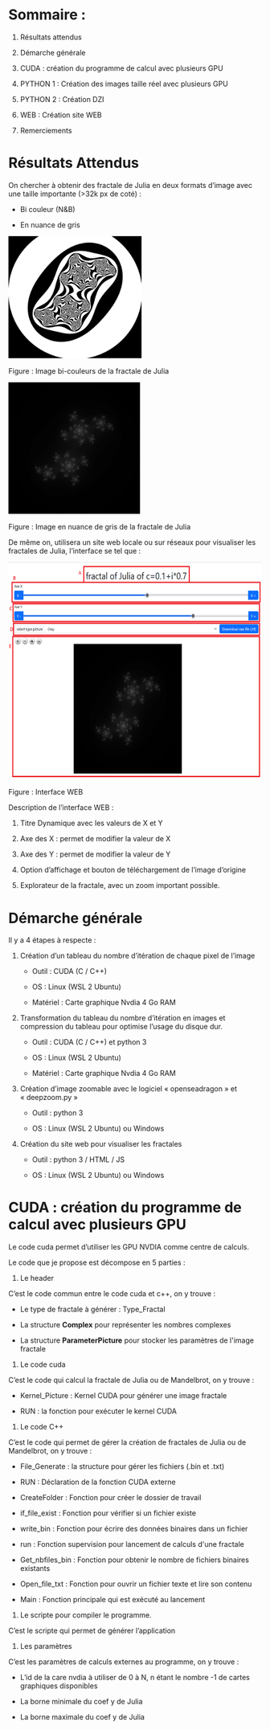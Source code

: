 Sommaire :
==========

1.  Résultats attendus

2.  Démarche générale

3.  CUDA : création du programme de calcul avec plusieurs GPU

4.  PYTHON 1 : Création des images taille réel avec plusieurs GPU

5.  PYTHON 2 : Création DZI

6.  WEB : Création site WEB

7.  Remerciements

Résultats Attendus
==================

On chercher à obtenir des fractale de Julia en deux formats d’image avec
une taille importante (&gt;32k px de coté) :

-   Bi couleur (N&B)

-   En nuance de gris

<img src=".//media/image1.png" style="width:2.76067in;height:2.5297in" alt="Une image contenant Graphique, art, symbole, cercle Description générée automatiquement" />

Figure : Image bi-couleurs de la fractale de Julia

<img src=".//media/image2.png" style="width:2.72986in;height:2.72986in" alt="Une image contenant ciel, obscurité, nuage, noir Description générée automatiquement" />

Figure : Image en nuance de gris de la fractale de Julia

De même on, utilisera un site web locale ou sur réseaux pour visualiser
les fractales de Julia, l’interface se tel que :

<img src=".//media/image3.png" style="width:6.3in;height:4.50556in" alt="Une image contenant texte, capture d’écran Description générée automatiquement" />

Figure : Interface WEB

Description de l’interface WEB :

1.  Titre Dynamique avec les valeurs de X et Y

2.  Axe des X : permet de modifier la valeur de X

3.  Axe des Y : permet de modifier la valeur de Y

4.  Option d’affichage et bouton de téléchargement de l’image d’origine

5.  Explorateur de la fractale, avec un zoom important possible.

Démarche générale
=================

Il y a 4 étapes à respecte :

1.  Création d’un tableau du nombre d’itération de chaque pixel de
    l’image

    -   Outil : CUDA (C / C++)

    -   OS : Linux (WSL 2 Ubuntu)

    -   Matériel : Carte graphique Nvdia 4 Go RAM

2.  Transformation du tableau du nombre d’itération en images et
    compression du tableau pour optimise l’usage du disque dur.

    -   Outil : CUDA (C / C++) et python 3

    -   OS : Linux (WSL 2 Ubuntu)

    -   Matériel : Carte graphique Nvdia 4 Go RAM

3.  Création d’image zoomable avec le logiciel « openseadragon » et
    « deepzoom.py »

    -   Outil : python 3

    -   OS : Linux (WSL 2 Ubuntu) ou Windows

4.  Création du site web pour visualiser les fractales

    -   Outil : python 3 / HTML / JS

    -   OS : Linux (WSL 2 Ubuntu) ou Windows

<!-- -->

CUDA : création du programme de calcul avec plusieurs GPU
=================

Le code cuda permet d’utiliser les GPU NVDIA comme centre de calculs.

Le code que je propose est décompose en 5 parties :

1.  Le header

C’est le code commun entre le code cuda et c++, on y trouve :

-   Le type de fractale à générer : Type\_Fractal

-   La structure **Complex** pour représenter les nombres complexes

-   La structure **ParameterPicture** pour stocker les paramètres de
    l'image fractale

1.  Le code cuda

C’est le code qui calcul la fractale de Julia ou de Mandelbrot, on y
trouve :

-   Kernel\_Picture : Kernel CUDA pour générer une image fractale

-   RUN : la fonction pour exécuter le kernel CUDA

1.  Le code C++

C’est le code qui permet de gérer la création de fractales de Julia ou
de Mandelbrot, on y trouve :

-   File\_Generate : la structure pour gérer les fichiers (.bin et .txt)

-   RUN : Déclaration de la fonction CUDA externe

-   CreateFolder : Fonction pour créer le dossier de travail

-   if\_file\_exist : Fonction pour vérifier si un fichier existe

-   write\_bin : Fonction pour écrire des données binaires dans un
    fichier

-   run : Fonction supervision pour lancement de calculs d'une fractale

-   Get\_nbfiles\_bin : Fonction pour obtenir le nombre de fichiers
    binaires existants

-   Open\_file\_txt : Fonction pour ouvrir un fichier texte et lire son
    contenu

-   Main : Fonction principale qui est exécuté au lancement

1.  Le scripte pour compiler le programme.

C’est le scripte qui permet de générer l’application

1.  Les paramètres

C’est les paramètres de calculs externes au programme, on y trouve :

-   L’id de la care nvdia à utiliser de 0 à N, n étant le nombre -1 de
    cartes graphiques disponibles

-   La borne minimale du coef y de Julia

-   La borne maximale du coef y de Julia
